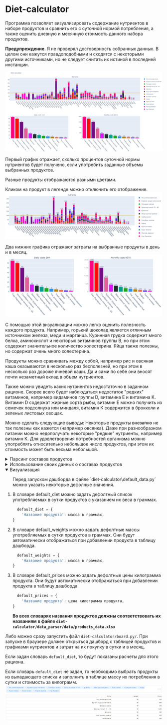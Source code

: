 # Diet-calculator

Программа позволяет визуализировать содержание нутриентов в наборе продуктов и сравнить его с суточной нормой потребления, а также оценить дневную и месячную стоимость данного набора продуктов.

**Предупреждение.** Я не проверял достоверность собранных данных. В целом они кажутся правдоподобными и сходятся с некоторыми другими источниками, но не следует считать их истиной в последней инстанции.

![image](https://github.com/shi-i-chan/diet-calculator/blob/main/screens/full.png)

Первый график отражает, сколько процентов суточной нормы нутриентов будет получено, если употребить заданные объемы выбранных продуктов.
  
Разные продукты отображаются разными цветами.
  
Кликом на продукт в легенде можно отключить его отображение.
![image](https://github.com/shi-i-chan/diet-calculator/blob/main/screens/chart_1.png)

Два нижних графика отражают затраты на выбранные продукты в день и в месяц.
![image](https://github.com/shi-i-chan/diet-calculator/blob/main/screens/chart_2.png)


С помощью этой визуализации можно легко оценить полезность каждого продукта. Например, горький шоколад является отличным источником железа, меди и марганца. Куринная грудка содержит много белка, аминокислот и некоторых витаминов группы B, но при этом содержит значительное количество холестерина. Яйца также полезны, но содержат очень много холестерина.

Продукты можно сравнивать между собой, например рис и овсяная каша оказываются в несколько раз бесполезней, но при этом в несколько раз дороже ячневой каши. Да и сами по себе они вносят почти незаметный вклад в объем нутриентов.

Также можно увидеть каких нутриентов недостаточно в заданном рационе. Скорее всего будет наблюдаться недостаток "редких" витаминов, например видаминов группы D, витамина E и витамина K. Витамин D содержат жирные сорта рыбы, витамин E можно получить из семечек подсолнуха или миндаля, витамин K содержится в брокколи и зеленых листовых овощах.

Можно сделать следующие выводы:
Некоторые продукты ~~внезапно~~ не так полезны как кажется (например овсянка).
Даже при разнообразном питании можно недополучать некоторые "редкие" нутриенты, например витамин K.
Для удовлетворения потребностей организма можно употреблять относительно небольшое число продуктов, при этом их стоимость может быть весьма небольшой.

<details>
<summary>
Парсинг составов продуктов
</summary>
  
1. Удалить из папки `diet-calculator/data_parser/data/` файлы `norm_data.xlsx` и `products_data.xlsx`.

2. Заполнить словарь продуктов для парсинга, который находится в файле `diet-calculator/data_parser/parser_config.py`
  
<ul>
Названия продуктов произвольные. 

id продукта берется с сайта https://fitaudit.ru/food. Например, для апельсина это будет `114159` https://fitaudit.ru/food/114159
```python
  products_dict = {
    'Название продукта': id продукта,
    'Апельсины': 114159,
    ...
}
```
</ul>
  
3. Заполнить словарь нормы потребления нутриентов в сутки в том же файле `diet-calculator/data_parser/parser_config.py`
<ul>
Тысячи пишутся через пробел.

Возможные единицы измерения: г, мг, мкг, либо просто число (для воды, кКал и золы).

```python
  products_dict = {
    'Белки': '75 г',
    'Марганец': '2,3 мг',
    'Бета-каротин': '5 000 мкг',
    ...
}
```
</ul>

4. Преобразовать данные суточной нормы потребления, запустив файл `diet-calculator/data_parser/make_norm_df.py`
  
5. Спарсить и преобразовать данные о содержании продуктов, запустив файл `diet-calculator/data_parser/parser.py`
<ul>
В папке `diet-calculator/data_parser/data/` должны появиться файлы `norm_data.xlsx` и `products_data.xlsx`.

Файл `norm_data.xlsx` содержит суточную норму нутриентов в граммах.
  
Файл `products_data.xlsx`. содержит массу нутриентов в граммах на 100 грамм продукта.
</ul>
</details>

<details>
<summary>
Использование своих данных о составах продуктов
</summary>

1. Выполнить пункты 1 - 3 из инструкции Парсинга состава продуктов.
  
2. Сохранить в папке `diet-calculator/data_parser/data/` файл с составом продуктов с названием `products_data.xlsx`.
<ul>
Названиями столбцов таблицы выступают названия продуктов, индексами таблицы выступают нутриенты.
  
**Значениями выступает масса нутриента в граммах на 100 грамм продукта.**
  
В папке `diet-calculator/data_parser/data/` должны находиться файлы `norm_data.xlsx` и `products_data.xlsx`.
</ul>
</details>

<details open>
<summary>
Визуализация
</summary>

<ul>
Перед запуском дашборда в файле `diet-calculator\default_data.py` можно указать некоторые дефолные значения.
</ul>

1. В словаре default_diet можно задать дефолтный список употребляемых в сутки продуктов с указанием их веса в граммах.
<ul>

```python
  default_diet = {
    'Название продукта': масса в граммах,
}
```
</ul>

2. В словаре default_weights можно задать дефолтные массы употребляемых в сутки продуктов в граммах. Они будут автоматически отображаться при добавлении продукта в таблицу дашборда.
<ul>

```python
  default_weights = {
    'Название продукта': масса в граммах,
}
```
</ul>

3. В словаре default_prices можно задать дефолтные цены килограмма продукта. Они будут автоматически отображаться при добавлении продукта в таблицу дашборда.
<ul>

```python
  default_prices = {
    'Название продукта': цена килограмма продукта,
}
```
**Во всех словарях названия продуктов должны соответствовать их названиям в файле `diet-calculator/data_parser/data/products_data.xlsx`**
</ul>

Либо можно сразу запустить файл `diet-calculator/board.py/`. При запуске в браузере должен открыться дашборд с таблицей продуктов и графиками нутриентов и затрат на их покупку в сутки и в месяц.

Если задан словарь `default_diet`, то будут показаны расчеты для этого рациона.
  
Если словарь `default_diet` не задан, то необходимо выбрать продукты из выпадающего списка и заполнить в таблице массу их потребления в сутки и стоимость за килограмм. 
![image](https://github.com/shi-i-chan/diet-calculator/blob/main/screens/table.png)

</details>
